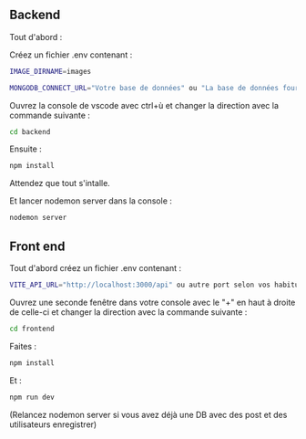 Backend
--------

Tout d'abord :

Créez un fichier .env contenant :

```sh
IMAGE_DIRNAME=images
```

```sh
MONGODB_CONNECT_URL="Votre base de données" ou "La base de données fournit pour la soutenance"
```


Ouvrez la console de vscode avec ctrl+ù et changer la direction avec la commande suivante :

```sh
cd backend 
```


Ensuite :

```sh
npm install 
```

Attendez que tout s'intalle.

Et lancer nodemon server dans la console :

```sh
nodemon server
```


Front end
---------

Tout d'abord créez un fichier .env contenant :

```sh
VITE_API_URL="http://localhost:3000/api" ou autre port selon vos habitudes.
```

Ouvrez une seconde fenêtre dans votre console avec le "+" en haut à droite de celle-ci et changer la direction avec la commande suivante :

```sh
cd frontend
```


Faites :

```sh
npm install 
```

Et :

```sh
npm run dev 
```

(Relancez nodemon server si vous avez déjà une DB avec des post et des utilisateurs enregistrer)